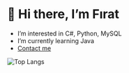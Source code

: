# **👋 Hi there, I’m Fırat**
- I’m interested in C#, Python, MySQL
- I’m currently learning Java
- [Contact me](mailto:frtyildiz@outlook.com.tr) 


![Top Langs](https://github-readme-stats.vercel.app/api/top-langs/?username=frtyildiz&layout=default&theme=gotham&hide=html&hide_border=true&card_width=330)




